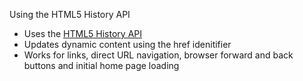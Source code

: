 Using the HTML5 History API

 * Uses the [HTML5 History API](https://developer.mozilla.org/en-US/docs/Web/API/History_API)
 * Updates dynamic content using the href idenitifier
 * Works for links, direct URL navigation, browser forward and back buttons and initial home page loading
